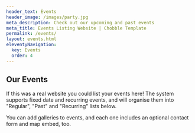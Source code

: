 ```yaml
---
header_text: Events
header_image: /images/party.jpg
meta_description: Check out our upcoming and past events
meta_title: Events Listing Website | Chobble Template
permalink: /events/
layout: events.html
eleventyNavigation:
  key: Events
  order: 4
---
```

## Our Events

If this was a real website you could list your events here! The system supports fixed date and recurring events, and will organise them into "Regular", "Past" and "Recurring" lists below.

You can add galleries to events, and each one includes an optional contact form and map embed, too.